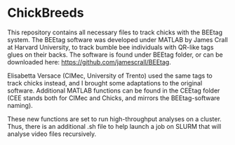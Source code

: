 ﻿# ChickBreeds

This repository contains all necessary files to track chicks with the BEEtag system. The BEEtag software was developed under MATLAB by James Crall at Harvard University, to track bumble bee individuals with QR-like tags glues on their backs. The software is found under BEEtag folder, or can be downloaded here: https://github.com/jamescrall/BEEtag. 

Elisabetta Versace (CIMec, University of Trento) used the same tags to track chicks instead, and I brought some adaptations to the original software. Additional MATLAB functions can be found in the CEEtag folder (CEE stands both for CIMec and Chicks, and mirrors the BEEtag-software naming).

These new functions are set to run high-throughput analyses on a cluster. Thus, there is an additional .sh file to help launch a job on SLURM that will analyse video files recursively. 
